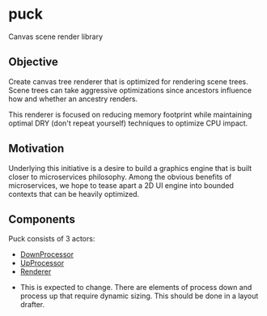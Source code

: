# puck
Canvas scene render library

## Objective
Create canvas tree renderer that is optimized for rendering scene trees.  
Scene trees can take aggressive optimizations since ancestors influence how and whether an ancestry renders.

This renderer is focused on reducing memory footprint while maintaining optimal DRY (don't repeat yourself) techniques to optimize CPU impact.

## Motivation
Underlying this initiative is a desire to build a graphics engine that is built closer to microservices philosophy.
Among the obvious benefits of microservices, we hope to tease apart a 2D UI engine into bounded contexts that can be heavily optimized.

## Components
Puck consists of 3 actors:
- [DownProcessor](docs/process-down.md)
- [UpProcessor](docs/process-up.md)
- [Renderer](docs/render.md)

* This is expected to change.  There are elements of process down and process up that require dynamic sizing.
This should be done in a layout drafter.
